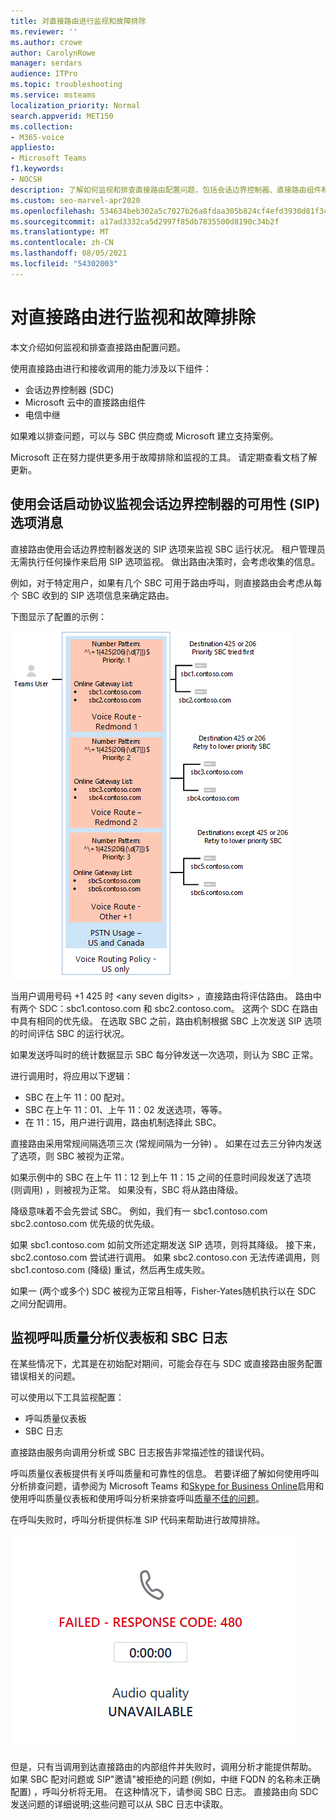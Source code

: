 ```yaml
---
title: 对直接路由进行监视和故障排除
ms.reviewer: ''
ms.author: crowe
author: CarolynRowe
manager: serdars
audience: ITPro
ms.topic: troubleshooting
ms.service: msteams
localization_priority: Normal
search.appverid: MET150
ms.collection:
- M365-voice
appliesto:
- Microsoft Teams
f1.keywords:
- NOCSH
description: 了解如何监视和排查直接路由配置问题，包括会话边界控制器、直接路由组件和电信中继。
ms.custom: seo-marvel-apr2020
ms.openlocfilehash: 534634beb302a5c7027b26a8fdaa305b824cf4efd3930d81f3c6b4d08559c32c
ms.sourcegitcommit: a17ad3332ca5d2997f85db7835500d8190c34b2f
ms.translationtype: MT
ms.contentlocale: zh-CN
ms.lasthandoff: 08/05/2021
ms.locfileid: "54302003"
---
```

# <a name="monitor-and-troubleshoot-direct-routing"></a>对直接路由进行监视和故障排除

本文介绍如何监视和排查直接路由配置问题。 

使用直接路由进行和接收调用的能力涉及以下组件： 

- 会话边界控制器 (SDC)  
- Microsoft 云中的直接路由组件 
- 电信中继 

如果难以排查问题，可以与 SBC 供应商或 Microsoft 建立支持案例。 

Microsoft 正在努力提供更多用于故障排除和监视的工具。 请定期查看文档了解更新。 

## <a name="monitoring-availability-of-session-border-controllers-using-session-initiation-protocol-sip-options-messages"></a>使用会话启动协议监视会话边界控制器的可用性 (SIP) 选项消息

直接路由使用会话边界控制器发送的 SIP 选项来监视 SBC 运行状况。 租户管理员无需执行任何操作来启用 SIP 选项监视。 做出路由决策时，会考虑收集的信息。 

例如，对于特定用户，如果有几个 SBC 可用于路由呼叫，则直接路由会考虑从每个 SBC 收到的 SIP 选项信息来确定路由。 

下图显示了配置的示例： 

![SIP 选项配置示例](media/sip-options-config-example.png)

当用户调用号码 +1 425 时 \<any seven digits> ，直接路由将评估路由。 路由中有两个 SDC：sbc1.contoso.com 和 sbc2.contoso.com。 这两个 SDC 在路由中具有相同的优先级。 在选取 SBC 之前，路由机制根据 SBC 上次发送 SIP 选项的时间评估 SBC 的运行状况。 

如果发送呼叫时的统计数据显示 SBC 每分钟发送一次选项，则认为 SBC 正常。  

进行调用时，将应用以下逻辑：

- SBC 在上午 11：00 配对。  
- SBC 在上午 11：01、上午 11：02 发送选项，等等。  
- 在 11：15，用户进行调用，路由机制选择此 SBC。 

直接路由采用常规间隔选项三次 (常规间隔为一分钟) 。 如果在过去三分钟内发送了选项，则 SBC 被视为正常。

如果示例中的 SBC 在上午 11：12 到上午 11：15 之间的任意时间段发送了选项 (则调用) ，则被视为正常。 如果没有，SBC 将从路由降级。 

降级意味着不会先尝试 SBC。 例如，我们有一 sbc1.contoso.com sbc2.contoso.com 优先级的优先级。  

如果 sbc1.contoso.com 如前文所述定期发送 SIP 选项，则将其降级。 接下来，sbc2.contoso.com 尝试进行调用。 如果 sbc2.contoso.con 无法传递调用，则 sbc1.contoso.com (降级) 重试，然后再生成失败。 

如果一 (两个或多个) SDC 被视为正常且相等，Fisher-Yates随机执行以在 SDC 之间分配调用。

## <a name="monitor-call-quality-analytics-dashboard-and-sbc-logs"></a>监视呼叫质量分析仪表板和 SBC 日志 
 
在某些情况下，尤其是在初始配对期间，可能会存在与 SDC 或直接路由服务配置错误相关的问题。 

可以使用以下工具监视配置：  
 
- 呼叫质量仪表板 
- SBC 日志 

直接路由服务向调用分析或 SBC 日志报告非常描述性的错误代码。 

呼叫质量仪表板提供有关呼叫质量和可靠性的信息。 若要详细了解如何使用呼叫分析排查问题，请参阅为 Microsoft Teams 和[Skype for Business Online](/SkypeForBusiness/using-call-quality-in-your-organization/turning-on-and-using-call-quality-dashboard)启用和使用呼叫质量仪表板和使用呼叫分析来排查呼叫[质量不佳的问题](/SkypeForBusiness/using-call-quality-in-your-organization/use-call-analytics-to-troubleshoot-poor-call-quality)。 

在呼叫失败时，呼叫分析提供标准 SIP 代码来帮助进行故障排除。 

![呼叫失败的示例 SIP 代码](media/failed-response-code.png)

但是，只有当调用到达直接路由的内部组件并失败时，调用分析才能提供帮助。 如果 SBC 配对问题或 SIP"邀请"被拒绝的问题 (例如，中继 FQDN 的名称未正确配置) ，呼叫分析将无用。 在这种情况下，请参阅 SBC 日志。 直接路由向 SDC 发送问题的详细说明;这些问题可以从 SBC 日志中读取。